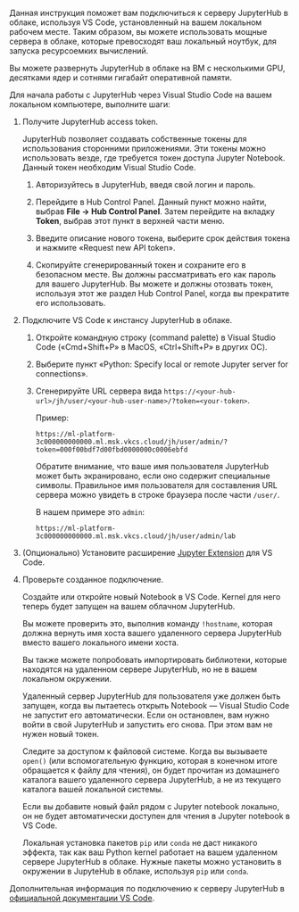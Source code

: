 Данная инструкция поможет вам подключиться к серверу JupyterHub в облаке, используя VS Code, установленный на вашем локальном рабочем месте. Таким образом, вы можете использовать мощные сервера в облаке, которые превосходят ваш локальный ноутбук, для запуска ресурсоемких вычислений.

Вы можете развернуть JupyterHub в облаке на ВМ с несколькими GPU, десятками ядер и сотнями гигабайт оперативной памяти.

Для начала работы с JupyterHub через Visual Studio Code на вашем локальном компьютере, выполните шаги:

1. Получите JupyterHub access token.

    <info>

    JupyterHub позволяет создавать собственные токены для использования сторонними приложениями. Эти токены можно использовать везде, где требуется токен доступа Jupyter Notebook. Данный токен необходим Visual Studio Code.

    </info>

    1. Авторизуйтесь в JupyterHub, введя свой логин и пароль.

    1. Перейдите в Hub Control Panel. Данный пункт можно найти, выбрав **File -> Hub Control Panel**. Затем перейдите на вкладку **Token**, выбрав этот пункт в верхней части меню.

    1. Введите описание нового токена, выберите срок действия токена и нажмите «Request new API token».

    1. Скопируйте сгенерированный токен и сохраните его в безопасном месте. Вы должны рассматривать его как пароль для вашего JupyterHub. Вы можете и должны отозвать токен, используя этот же раздел Hub Control Panel, когда вы прекратите его использовать.

1. Подключите VS Code к инстансу JupyterHub в облаке.

    1. Откройте командную строку (command palette) в Visual Studio Code («Cmd+Shift+P» в MacOS, «Ctrl+Shift+P» в других ОС).

    1. Выберите пункт «Python: Specify local or remote Jupyter server for connections».

    1. Сгенерируйте URL сервера вида `https://<your-hub-url>/jh/user/<your-hub-user-name>/?token=<your-token>`.

        Пример:

        ```
        https://ml-platform-3c000000000000.ml.msk.vkcs.cloud/jh/user/admin/?token=000f00bdf7d00fbd0000000c0006ebfd
        ```

        <warn>

        Обратите внимание, что ваше имя пользователя JupyterHub может быть экранировано, если оно содержит специальные символы. Правильное имя пользователя для составления URL сервера можно увидеть в строке браузера после части `/user/`.

        В нашем примере это `admin`:

        ```
        https://ml-platform-3c000000000000.ml.msk.vkcs.cloud/jh/user/admin/lab
        ```

        </warn>

1. (Опционально) Установите расширение [Jupyter Extension](https://devblogs.microsoft.com/python/introducing-the-jupyter-extension-for-vs-code/) для VS Code.
1. Проверьте созданное подключение.

    Создайте или откройте новый Notebook в VS Code. Kernel для него теперь будет запущен на вашем облачном JupyterHub.

    Вы можете проверить это, выполнив команду `!hostname`, которая должна вернуть имя хоста вашего удаленного сервера JupyterHub вместо вашего локального имени хоста.

    Вы также можете попробовать импортировать библиотеки, которые находятся на удаленном сервере JupyterHub, но не в вашем локальном окружении.

    <info>

    Удаленный сервер JupyterHub для пользователя уже должен быть запущен, когда вы пытаетесь открыть Notebook — Visual Studio Code не запустит его автоматически. Если он остановлен, вам нужно войти в свой JupyterHub и запустить его снова. При этом вам не нужен новый токен.

    </info>

    <warn>

    Следите за доступом к файловой системе. Когда вы вызываете `open()` (или вспомогательную функцию, которая в конечном итоге обращается к файлу для чтения), он будет прочитан из домашнего каталога вашего удаленного сервера JupyterHub, а не из текущего каталога вашей локальной системы.

    Если вы добавите новый файл рядом с Jupyter notebook локально, он не будет автоматически доступен для чтения в Jupyter notebook в VS Code.

    </warn>

    <warn>

    Локальная установка пакетов `pip` или `conda` не даст никакого эффекта, так как ваш ​​​​Python kernel работает на вашем удаленном сервере JupyterHub в облаке. Нужные пакеты можно установить в окружении в JupyteHub в облаке, используя `pip` или `conda`.

    </warn>

<info>

Дополнительная информация по подключению к серверу JupyterHub в [официальной документации VS Code](code.visualstudio.com/docs/datascience/jupyter-notebooks#_connect-to-a-remote-jupyter-server).

</info>
